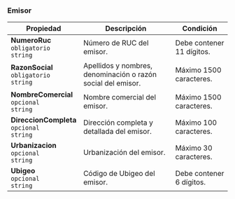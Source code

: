 ### Emisor

| Propiedad                                           | Descripción                                                  | **Condición**             |
| --------------------------------------------------- | ------------------------------------------------------------ | ------------------------- |
| **NumeroRuc**  <br>`obligatorio`  <br>`string`      | Número de RUC del emisor.                                    | Debe contener 11 dígitos. |
| **RazonSocial**  <br>`obligatorio`  <br>`string`    | Apellidos y nombres, denominación o razón social del emisor. | Máximo 1500 caracteres.   |
| **NombreComercial**  <br>`opcional`  <br>`string`   | Nombre comercial del emisor.                                 | Máximo 1500 caracteres.   |
| **DireccionCompleta**  <br>`opcional`  <br>`string` | Dirección completa y detallada del emisor.                   | Máximo 100 caracteres.    |
| **Urbanizacion**  <br>`opcional`  <br>`string`      | Urbanización del emisor.                                     | Máximo 30 caracteres.     |
| **Ubigeo**  <br>`opcional`  <br>`string`            | Código de Ubigeo del emisor.                                 | Debe contener 6 dígitos.  |